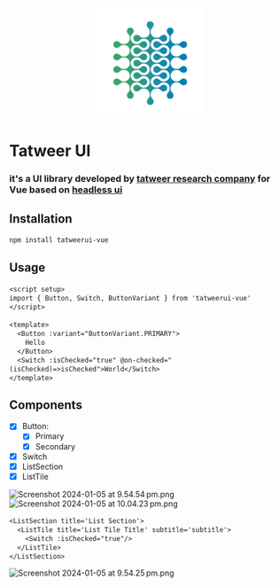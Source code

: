 <div align="center">
  <picture>
    <img alt="logo" height="200px" src="https://github.com/adelbograyn/tatweerui-vue/blob/main/public/tatweer.png">
  </picture>
</div>

# Tatweer UI

### it's a UI library developed by [tatweer research company](https://tatweerresearch.org) for Vue based on [headless ui](https://headlessui.com/)

## Installation

```bash
npm install tatweerui-vue
```

## Usage

```vue
<script setup>
import { Button, Switch, ButtonVariant } from 'tatweerui-vue'
</script>

<template>
  <Button :variant="ButtonVariant.PRIMARY">
    Hello
  </Button>
  <Switch :isChecked="true" @on-checked="(isChecked)=>isChecked">World</Switch>
</template>
```

## Components
- [x] Button: 
  - [x] Primary
  - [x] Secondary
- [x] Switch
- [x] ListSection
- [x] ListTile

![Screenshot 2024-01-05 at 9.54.54 pm.png](src%2Fassets%2Fimages%2FScreenshot%202024-01-05%20at%209.54.54%E2%80%AFpm.png)
![Screenshot 2024-01-05 at 10.04.23 pm.png](src%2Fassets%2Fimages%2FScreenshot%202024-01-05%20at%2010.04.23%E2%80%AFpm.png)
```vue
<ListSection title='List Section'>
  <ListTile title='List Tile Title' subtitle='subtitle'>
    <Switch :isChecked="true"/>
  </ListTile>
</ListSection>
```
![Screenshot 2024-01-05 at 9.54.25 pm.png](src%2Fassets%2Fimages%2FScreenshot%202024-01-05%20at%209.54.25%E2%80%AFpm.png)
